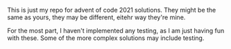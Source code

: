 This is just my repo for advent of code 2021 solutions. They might be the same as yours, they may be different, eitehr way they're mine.

For the most part, I haven't implemented any testing, as I am just having fun with these. Some of the more complex solutions may include testing.